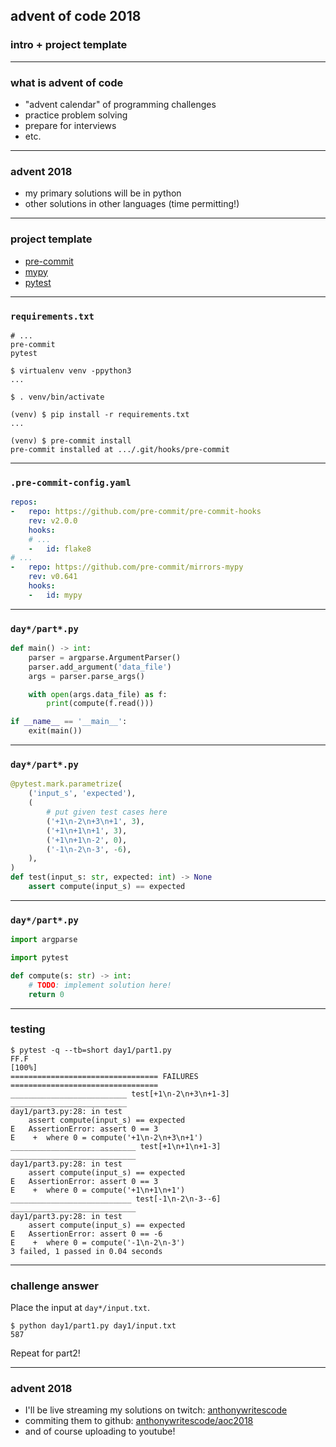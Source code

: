## advent of code 2018
### intro + project template

***

### what is advent of code

- "advent calendar" of programming challenges
- practice problem solving
- prepare for interviews
- etc.

***

### advent 2018

- my primary solutions will be in python
- other solutions in other languages (time permitting!)

***

### project template

- [pre-commit](https://pre-commit.com)
- [mypy](http://mypy-lang.org)
- [pytest](https://pytest.org)

***

### `requirements.txt`

```
# ...
pre-commit
pytest
```

```console
$ virtualenv venv -ppython3
...

$ . venv/bin/activate

(venv) $ pip install -r requirements.txt
...

(venv) $ pre-commit install
pre-commit installed at .../.git/hooks/pre-commit
```

***

### `.pre-commit-config.yaml`

```yaml
repos:
-   repo: https://github.com/pre-commit/pre-commit-hooks
    rev: v2.0.0
    hooks:
    # ...
    -   id: flake8
# ...
-   repo: https://github.com/pre-commit/mirrors-mypy
    rev: v0.641
    hooks:
    -   id: mypy
```

***

### `day*/part*.py`

```python
def main() -> int:
    parser = argparse.ArgumentParser()
    parser.add_argument('data_file')
    args = parser.parse_args()

    with open(args.data_file) as f:
        print(compute(f.read()))

if __name__ == '__main__':
    exit(main())
```

***

### `day*/part*.py`

```python
@pytest.mark.parametrize(
    ('input_s', 'expected'),
    (
        # put given test cases here
        ('+1\n-2\n+3\n+1', 3),
        ('+1\n+1\n+1', 3),
        ('+1\n+1\n-2', 0),
        ('-1\n-2\n-3', -6),
    ),
)
def test(input_s: str, expected: int) -> None
    assert compute(input_s) == expected
```

***

### `day*/part*.py`

```python
import argparse

import pytest

def compute(s: str) -> int:
    # TODO: implement solution here!
    return 0
```

***

### testing

```pytest
$ pytest -q --tb=short day1/part1.py
FF.F                                                                 [100%]
================================= FAILURES =================================
__________________________ test[+1\n-2\n+3\n+1-3] __________________________
day1/part3.py:28: in test
    assert compute(input_s) == expected
E   AssertionError: assert 0 == 3
E    +  where 0 = compute('+1\n-2\n+3\n+1')
____________________________ test[+1\n+1\n+1-3] ____________________________
day1/part3.py:28: in test
    assert compute(input_s) == expected
E   AssertionError: assert 0 == 3
E    +  where 0 = compute('+1\n+1\n+1')
___________________________ test[-1\n-2\n-3--6] ____________________________
day1/part3.py:28: in test
    assert compute(input_s) == expected
E   AssertionError: assert 0 == -6
E    +  where 0 = compute('-1\n-2\n-3')
3 failed, 1 passed in 0.04 seconds
```

***

### challenge answer

Place the input at `day*/input.txt`.

```console
$ python day1/part1.py day1/input.txt
587
```

Repeat for part2!

***

### advent 2018

- I'll be live streaming my solutions on twitch:
  [anthonywritescode](https://twitch.tv/anthonywritescode)
- commiting them to github:
  [anthonywritescode/aoc2018](https://github.com/anthonywritescode/aoc2018)
- and of course uploading to youtube!
